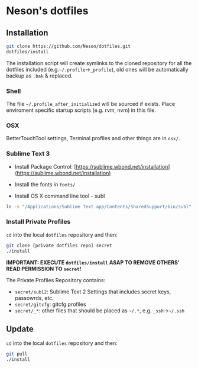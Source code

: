 Neson's dotfiles
================

## Installation

```bash
git clone https://github.com/Neson/dotfiles.git
dotfiles/install
```
The installation script will create symlinks to the cloned repository for all the dotfiles included (e.g.`~/.profile`→`_profile`), old ones will be automatically backup as `.bak` & replaced.

### Shell

The file `~/.profile_after_initialized` will be sourced if exists. Place enviroment specific startup scripts (e.g. rvm, nvm) in this file.

### OSX

BetterTouchTool settings, Terminal profiles and other things are in `osx/`.

### Sublime Text 3

* Install Package Control: [https://sublime.wbond.net/installation](https://sublime.wbond.net/installation)

* Install the fonts in `fonts/`

* Install OS X command line tool - subl

```bash
ln -s "/Applications/Sublime Text.app/Contents/SharedSupport/bin/subl" ~/bin/subl
```

### Install Private Profiles

`cd` into the local `dotfiles` repository and then:
```bash
git clone [private dotfiles repo] secret
./install
```

**IMPORTANT: EXECUTE `dotfiles/install` ASAP TO REMOVE OTHERS' READ PERMISSION TO `secret`!**

The Private Profiles Repository contains:
* `secret/subl2`: Sublime Text 2 Settings that includes secret keys, passowrds, etc.
* `secret/gitcfg`: gitcfg profiles
* `secret/_*`: other files that should be placed as `~/.*`, e.g. `_ssh`→`~/.ssh`

## Update

`cd` into the local `dotfiles` repository and then:
```bash
git pull
./install
```
